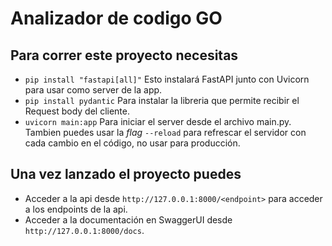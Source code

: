 # Analizador de codigo GO

## Para correr este proyecto necesitas
- `pip install "fastapi[all]"` Esto instalará FastAPI junto con Uvicorn para usar como server de la app.
- `pip install pydantic` Para instalar la libreria que permite recibir el Request body del cliente.
- `uvicorn main:app` Para iniciar el server desde el archivo main.py. Tambien puedes usar la _flag_ `--reload` para refrescar el servidor con cada cambio en el código, no usar para producción.

## Una vez lanzado el proyecto puedes
- Acceder a la api desde `http://127.0.0.1:8000/<endpoint>` para acceder a los endpoints de la api.
- Acceder a la documentación en SwaggerUI desde `http://127.0.0.1:8000/docs`.